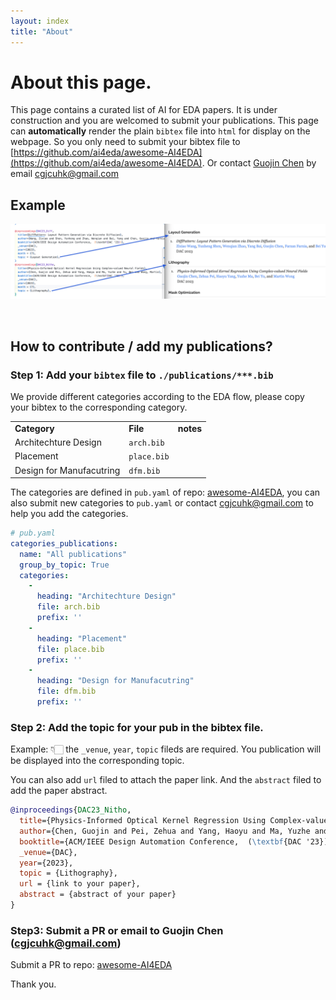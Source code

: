 ```yaml
---
layout: index
title: "About"
---
```



# About this page.

This page contains a curated list of AI for EDA papers.
It is under construction and you are welcomed to submit your publications.
This page can **automatically** render the plain `bibtex` file into `html` for display on the webpage.
So you only need to submit your bibtex file to [https://github.com/ai4eda/awesome-AI4EDA](https://github.com/ai4eda/awesome-AI4EDA).
Or contact [Guojin Chen](https://gjchen.me) by email [cgjcuhk@gmail.com](cgjcuhk@gmail.com)



## Example

![Bibtex2Html](/images/bibtex2html.png)


<br/>

## How to contribute / add my publications?

### Step 1: Add your `bibtex` file to `./publications/***.bib`

We provide different categories according to the EDA flow, please copy your bibtex to the corresponding category.

<table class="table table-hover">
    <tr>
        <td><b>Category</b></td>
        <td><b>File</b></td>
        <td><b>notes</b></td>
    </tr>
    <tr>
        <td>Architechture Design</td>
        <td><code>arch.bib</code></td>
        <td></td>
    </tr>
    <tr>
        <td>Placement</td>
        <td><code>place.bib</code></td>
        <td></td>
    </tr>
    <tr>
        <td>Design for Manufacutring</td>
        <td><code>dfm.bib</code></td>
        <td></td>
    </tr>
</table>

The categories are defined in `pub.yaml` of repo: [awesome-AI4EDA](https://github.com/ai4eda/awesome-AI4EDA), you can also submit new categories to `pub.yaml` or contact [cgjcuhk@gmail.com](mailto:cgjcuhk@gmail.com) to help you add the categories. 

```yaml
# pub.yaml
categories_publications:
  name: "All publications"
  group_by_topic: True
  categories:
    -
      heading: "Architechture Design"
      file: arch.bib
      prefix: ''
    -
      heading: "Placement"
      file: place.bib
      prefix: ''
    -
      heading: "Design for Manufacutring"
      file: dfm.bib
      prefix: ''
```

### Step 2: Add the topic for your pub in the bibtex file.

Example: 👇🏻 the `_venue`, `year`, `topic` fileds are required. You publication will be displayed into the corresponding topic.

You can also add `url` filed to attach the paper link. 
And the `abstract` filed to add the paper abstract.

```bibtex
@inproceedings{DAC23_Nitho,
  title={Physics-Informed Optical Kernel Regression Using Complex-valued Neural Fields},
  author={Chen, Guojin and Pei, Zehua and Yang, Haoyu and Ma, Yuzhe and Yu, Bei and Wong, Martin},
  booktitle={ACM/IEEE Design Automation Conference,  (\textbf{DAC '23})},
  _venue={DAC},
  year={2023},
  topic = {Lithography},
  url = {link to your paper},
  abstract = {abstract of your paper}
}
```

### Step3: Submit a PR  or email to Guojin Chen ([cgjcuhk@gmail.com](mailto:cgjcuhk@gmail.com))

Submit a PR to repo: [awesome-AI4EDA](https://github.com/ai4eda/awesome-AI4EDA)

Thank you.





<br/>
<br/>
<br/>